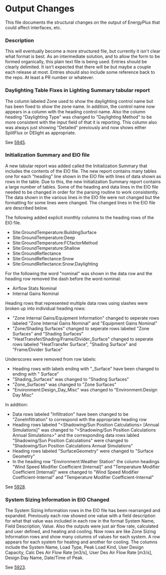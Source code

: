Output Changes
==============

This file documents the structural changes on the output of EnergyPlus that could affect interfaces, etc.

### Description

This will eventually become a more structured file, but currently it isn't clear what format is best. As an intermediate solution, and to allow the form to be formed organically, this plain text file is being used. Entries should be clearly delimited.  It isn't expected that there will be but maybe a couple each release at most. Entries should also include some reference back to the repo.  At least a PR number or whatever.


### Daylighting Table Fixes in Lighting Summary tabular report

The column labeled Zone used to show the daylighting control name but has been fixed to show the zone name. In addition, the control name now appears in a column with the heading control name. Also the column heading "Daylighting Type" was changed to "Daylighting Method" to be more consistent with the input field of that it is reporting. This column also was always just showing "Detailed" previously and now shows either SplitFlux or DElight as appropriate.

See [5945](https://github.com/NREL/EnergyPlus/pull/5945). 

### Initialization Summary and EIO file

A new tabular report was added called the Initialization Summary that includes the contents of the EIO file. The new report contains many tables one for each "heading" line shown in the EIO file with lines of data shown as rows in the table. Due to this, the new Initialization Summary report contains a large number of tables. Some of the heading and data lines in the EIO file needed to be changed in order for the parsing routine to work consistently. The data shown in the various lines in the EIO file were not changed but the formatting for some lines were changed. The changed lines in the EIO file are described below.

The following added explicit monthly columns to the heading rows of the EIO file.

- Site:GroundTemperature:BuildingSurface
- Site:GroundTemperature:Deep
- Site:GroundTemperature:FCfactorMethod
- Site:GroundTemperature:Shallow
- Site:GroundReflectance
- Site:GroundReflectance:Snow
- Site:GroundReflectance:Snow:Daylighting

For the following the word "nominal" was shown in the data row and the heading row removed the dash before the word nominal:

- Airflow Stats Nominal
- Internal Gains Nominal

Heading rows that represented multiple data rows using slashes were broken up into individual heading rows:

- "Zone Internal Gains/Equipment Information" changed to seperate rows labeled "Zone Internal Gains Nominal" and "Equipment Gains Nominal"
- "Zone/Shading Surfaces" changed to seperate rows labeled "Zone Surfaces" and "Shading Surfaces"
- "HeatTransfer/Shading/Frame/Divider_Surface" changed to seperate rows labeled "HeatTransfer Surface", "Shading Surface" and "Frame/Divider Surface"

Underscores were removed from row labels:

- Heading rows with labels ending with "_Surface" have been changed to ending with " Surface"
- "Shading_Surfaces" was changed to "Shading Surfaces"
- "Zone_Surfaces" was changed to "Zone Surfaces"
- "Environment:Design_Day_Misc" was changed to "Environment:Design Day Misc"

In addition:

- Data rows labeled "Infiltration" have been changed to be "ZoneInfiltration" to correspond with the appropriate heading row
- Heading rows labeled "<Shadowing/Sun Position Calculations> [Annual Simulations]" was changed to "<Shadowing/Sun Position Calculations Annual Simulations>" and the corresponding data rows labled "Shadowing/Sun Position Calculations" were changed to "Shadowing/Sun Position Calculations Annual Simulations"
- Heading rows labeled "SurfaceGeometry" were changed to "Surface Geometry"
- In the heading row "Environment:Weather Station" the column headings "Wind Speed Modifier Coefficient [Internal]" and "Temperature Modifier Coefficient [Internal]" were changed to "Wind Speed Modifier Coefficient-Internal" and "Temperature Modifier Coefficient-Internal"

See [5928](https://github.com/NREL/EnergyPlus/pull/5928). 


### System Sizing Information in EIO Changed 

The System Sizing Information rows in the EIO file has been rearranged and expanded. Previously each row showed one value with a field description for what that value was included in each row in the format System Name, Field Description, Value. Also the outputs were just air flow rate, calculated and user defined, and heating and cooling. Now rows are like Zone Sizing Information rows and show many columns of values for each system. A row appears for each system for heating and another for cooling. The columns include the System Name, Load Type, Peak Load Kind, User Design Capacity, Calc Des Air Flow Rate [m3/s], User Des Air Flow Rate [m3/s], Design Day Name, Date/Time of Peak.

See [5923](https://github.com/NREL/EnergyPlus/pull/5923). 


